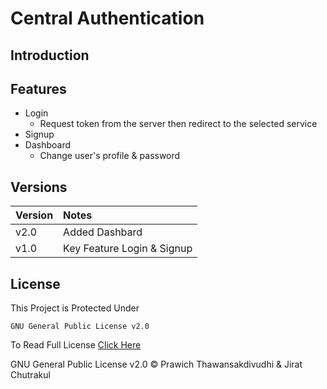 # Central Authentication 

## **Introduction**

## **Features**

- Login
  - Request token from the server then redirect to the selected service
- Signup
- Dashboard
  - Change user's profile & password

## **Versions**

|Version|Notes|
|:------|:------------|
|v2.0|Added Dashbard|
|v1.0|Key Feature Login & Signup|

## **License**

This Project is Protected Under

```
GNU General Public License v2.0
```

To Read Full License [Click Here](LICENSE)

GNU General Public License v2.0 © Prawich Thawansakdivudhi & Jirat Chutrakul
